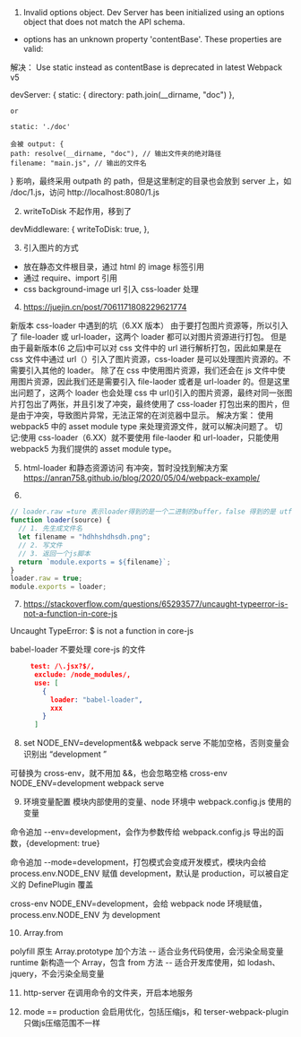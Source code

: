 ##

1. Invalid options object. Dev Server has been initialized using an options object that does not match the API schema.

- options has an unknown property 'contentBase'. These properties are valid:

解决：
Use static instead as contentBase is deprecated in latest Webpack v5

devServer: {
static: {
directory: path.join(\_\_dirname, "doc")
},

    or

    static: './doc'

    会被 output: {
    path: resolve(__dirname, "doc"), // 输出文件夹的绝对路径
    filename: "main.js", // 输出的文件名

} 影响，最终采用 outpath 的 path，但是这里制定的目录也会放到 server 上，如 /doc/1.js，访问 http://localhost:8080/1.js

2. writeToDisk 不起作用，移到了

devMiddleware: {
writeToDisk: true,
},

3. 引入图片的方式

- 放在静态文件根目录，通过 html 的 image 标签引用
- 通过 require、import 引用
- css background-image url 引入 css-loader 处理

4. https://juejin.cn/post/7061171808229621774

新版本 css-loader 中遇到的坑（6.XX 版本）
由于要打包图片资源等，所以引入了 file-loader 或 url-loader，这两个 loader 都可以对图片资源进行打包。
但是由于最新版本(6 之后)中可以对 css 文件中的 url 进行解析打包，因此如果是在 css 文件中通过 url（）引入了图片资源，css-loader 是可以处理图片资源的。不需要引入其他的 loader。
除了在 css 中使用图片资源，我们还会在 js 文件中使用图片资源，因此我们还是需要引入 file-laoder 或者是 url-loader 的。但是这里出问题了，这两个 loader 也会处理 css 中 url()引入的图片资源，最终对同一张图片打包出了两张，并且引发了冲突，最终使用了 css-loader 打包出来的图片，但是由于冲突，导致图片异常，无法正常的在浏览器中显示。
解决方案：
使用 webpack5 中的 asset module type 来处理资源文件，就可以解决问题了。
切记:使用 css-loader（6.XX）就不要使用 file-laoder 和 url-loader，只能使用 webpack5 为我们提供的 asset module type。

5. html-loader 和静态资源访问 有冲突，暂时没找到解决方案
   https://anran758.github.io/blog/2020/05/04/webpack-example/

6.

```js
// loader.raw =ture 表示loader得到的是一个二进制的buffer，false 得到的是 utf-8 字符串
function loader(source) {
  // 1. 先生成文件名
  let filename = "hdhhshdhsdh.png";
  // 2. 写文件
  // 3. 返回一个js脚本
  return `module.exports = ${filename}`;
}
loader.raw = true;
module.exports = loader;
```

7. https://stackoverflow.com/questions/65293577/uncaught-typeerror-is-not-a-function-in-core-js

Uncaught TypeError: $ is not a function in core-js

babel-loader 不要处理 core-js 的文件

```json
     test: /\.jsx?$/,
      exclude: /node_modules/,
      use: [
        {
          loader: "babel-loader",
          xxx
        }
      ]
```

8. set NODE_ENV=development&& webpack serve 不能加空格，否则变量会识别出 “development ”

可替换为 cross-env，就不用加 &&，也会忽略空格 cross-env NODE_ENV=development webpack serve

9. 环境变量配置
   模块内部使用的变量、node 环境中 webpack.config.js 使用的变量

命令追加 --env=development，会作为参数传给 webpack.config.js 导出的函数，{development: true}

命令追加 --mode=development，打包模式会变成开发模式，模块内会给 process.env.NODE_ENV 赋值 development，默认是 production，可以被自定义的 DefinePlugin 覆盖

cross-env NODE_ENV=development，会给 webpack node 环境赋值，process.env.NODE_ENV 为 development

10. Array.from

polyfill 原生 Array.prototype 加个方法 -- 适合业务代码使用，会污染全局变量
runtime 新构造一个 Array，包含 from 方法 -- 适合开发库使用，如 lodash、jquery，不会污染全局变量

11. http-server 在调用命令的文件夹，开启本地服务

12. mode == production 会启用优化，包括压缩js，和 terser-webpack-plugin 只做js压缩范围不一样
